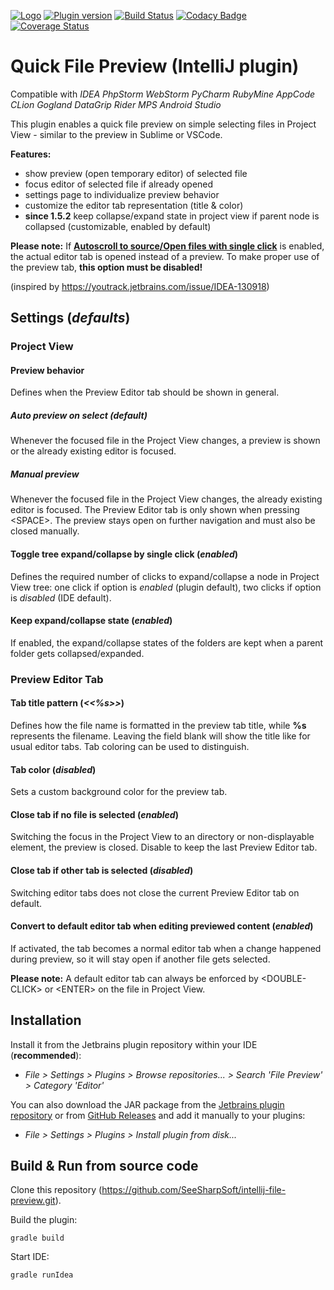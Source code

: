 [![Logo](https://github.com/SeeSharpSoft/intellij-file-preview/blob/master/src/main/resources/META-INF/pluginIcon.svg)](https://plugins.jetbrains.com/plugin/12778-file-preview) 
[![Plugin version](https://img.shields.io/jetbrains/plugin/d/12778-file-preview.svg)](https://plugins.jetbrains.com/plugin/12778-file-preview)
[![Build Status](https://travis-ci.org/SeeSharpSoft/intellij-file-preview.svg?branch=master)](https://travis-ci.org/SeeSharpSoft/intellij-file-preview)
[![Codacy Badge](https://api.codacy.com/project/badge/Grade/c37dba93cf5a4d46a61e0f570be245fb)](https://www.codacy.com/app/github_124/intellij-file-preview?utm_source=github.com&amp;utm_medium=referral&amp;utm_content=SeeSharpSoft/intellij-file-preview&amp;utm_campaign=Badge_Grade)
[![Coverage Status](https://coveralls.io/repos/github/SeeSharpSoft/intellij-file-preview/badge.svg?branch=master)](https://coveralls.io/github/SeeSharpSoft/intellij-file-preview?branch=master)


# Quick File Preview (IntelliJ plugin)

Compatible with _IDEA  PhpStorm  WebStorm  PyCharm  RubyMine  AppCode  CLion  Gogland  DataGrip  Rider  MPS  Android Studio_

This plugin enables a quick file preview on simple selecting files in Project View - similar to the preview in Sublime or VSCode.

**Features:**

- show preview (open temporary editor) of selected file
- focus editor of selected file if already opened
- settings page to individualize preview behavior
- customize the editor tab representation (title & color)
- **since 1.5.2** keep collapse/expand state in project view if parent node is collapsed (customizable, enabled by default)

**Please note:** If **[Autoscroll to source/Open files with single click](https://www.jetbrains.com/help/idea/navigating-through-the-source-code.html#scroll_to_from_source)** is enabled, the actual editor tab is opened instead of a preview. To make proper use of the preview tab, **this option must be disabled!**

(inspired by https://youtrack.jetbrains.com/issue/IDEA-130918)

## Settings (*defaults*)

### Project View

#### Preview behavior

Defines when the Preview Editor tab should be shown in general. 

##### Auto preview on select *(default)*

Whenever the focused file in the Project View changes, a preview is shown or the already existing editor is focused. 

##### Manual preview

Whenever the focused file in the Project View changes, the already existing editor is focused. The Preview Editor tab is only shown when pressing \<SPACE>. The preview stays open on further navigation and must also be closed manually.

#### Toggle tree expand/collapse by single click (*enabled*)

Defines the required number of clicks to expand/collapse a node in Project View tree: one click if option is *enabled* (plugin default), two clicks if option is *disabled* (IDE default).

#### Keep expand/collapse state (*enabled*)

If enabled, the expand/collapse states of the folders are kept when a parent folder gets collapsed/expanded.

### Preview Editor Tab

#### Tab title pattern (*<<%s>>*)

Defines how the file name is formatted in the preview tab title, while **%s** represents the filename. Leaving the field blank will show the title like for usual editor tabs. Tab coloring can be used to distinguish.

#### Tab color (*disabled*)

Sets a custom background color for the preview tab.

#### Close tab if no file is selected (*enabled*)

Switching the focus in the Project View to an directory or non-displayable element, the preview is closed. Disable to keep the last Preview Editor tab.

#### Close tab if other tab is selected (*disabled*)

Switching editor tabs does not close the current Preview Editor tab on default.

#### Convert to default editor tab when editing previewed content (*enabled*)

If activated, the tab becomes a normal editor tab when a change happened during preview, so it will stay open if another file gets selected.

**Please note:** A default editor tab can always be enforced by \<DOUBLE-CLICK> or \<ENTER> on the file in Project View.

## Installation

Install it from the Jetbrains plugin repository within your IDE (**recommended**):

- _File > Settings > Plugins > Browse repositories... > Search 'File Preview' > Category 'Editor'_

You can also download the JAR package from the [Jetbrains plugin repository](https://plugins.jetbrains.com/plugin/12778-file-preview) or from [GitHub Releases](https://github.com/SeeSharpSoft/intellij-file-preview/releases) and add it manually to your plugins:

- _File > Settings > Plugins > Install plugin from disk..._

## Build & Run from source code

Clone this repository (https://github.com/SeeSharpSoft/intellij-file-preview.git).

Build the plugin:

```
gradle build
```
    
Start IDE:

```
gradle runIdea
```
